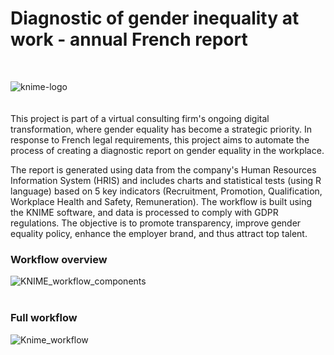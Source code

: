 # Diagnostic of gender inequality at work - annual French report
<br>

![knime-logo](https://github.com/ZofiaQlt/professional_inequalities_knime/assets/67431758/14e66712-5b7a-42e2-bedf-724797c9a3e6)
<br><br><br>
This project is part of a virtual consulting firm's ongoing digital transformation, where gender equality has become a strategic priority. In response to French legal requirements, this project aims to automate the process of creating a diagnostic report on gender equality in the workplace.

The report is generated using data from the company's Human Resources Information System (HRIS) and includes charts and statistical tests (using R language) based on 5 key indicators (Recruitment, Promotion, Qualification, Workplace Health and Safety, Remuneration). The workflow is built using the KNIME software, and data is processed to comply with GDPR regulations. The objective is to promote transparency, improve gender equality policy, enhance the employer brand, and thus attract top talent.
<br>
### Workflow overview
![KNIME_workflow_components](https://github.com/ZofiaQlt/professional_inequalities_knime/assets/67431758/7f260665-aef3-412c-8a04-64501770bf01)
<br><br>
### Full workflow
![Knime_workflow](https://github.com/ZofiaQlt/professional_inequalities_knime/assets/67431758/8e5a5da3-4ca4-4fc8-bd12-5cf9e04149de)
